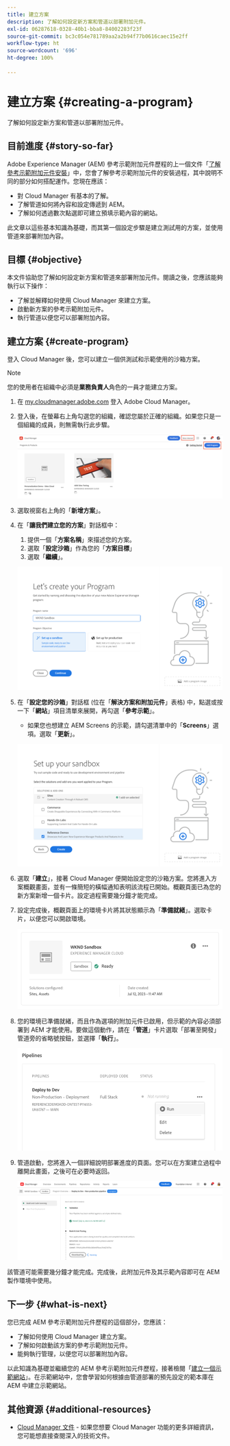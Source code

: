 ```yaml
---
title: 建立方案
description: 了解如何設定新方案和管道以部署附加元件。
exl-id: 06287618-0328-40b1-bba8-84002283f23f
source-git-commit: bc3c054e781789aa2a2b94f77b0616caec15e2ff
workflow-type: ht
source-wordcount: '696'
ht-degree: 100%

---
```



# 建立方案 {#creating-a-program}

了解如何設定新方案和管道以部署附加元件。

## 目前進度 {#story-so-far}

Adobe Experience Manager (AEM) 參考示範附加元件歷程的上一個文件「[了解參考示範附加元件安裝](installation.md)」中，您會了解參考示範附加元件的安裝過程，其中說明不同的部分如何搭配運作。您現在應該：

* 對 Cloud Manager 有基本的了解。
* 了解管道如何將內容和設定傳遞到 AEM。
* 了解如何透過數次點選即可建立預填示範內容的網站。

此文章以這些基本知識為基礎，而其第一個設定步驟是建立測試用的方案，並使用管道來部署附加內容。

## 目標 {#objective}

本文件協助您了解如何設定新方案和管道來部署附加元件。閱讀之後，您應該能夠執行以下操作：

* 了解並解釋如何使用 Cloud Manager 來建立方案。
* 啟動新方案的參考示範附加元件。
* 執行管道以便您可以部署附加內容。

## 建立方案 {#create-program}

登入 Cloud Manager 後，您可以建立一個供測試和示範使用的沙箱方案。

>[!NOTE]
>
>您的使用者在組織中必須是&#x200B;**業務負責人**&#x200B;角色的一員才能建立方案。

1. 在 [my.cloudmanager.adobe.com](https://my.cloudmanager.adobe.com/) 登入 Adobe Cloud Manager。

1. 登入後，在螢幕右上角勾選您的組織，確認您屬於正確的組織。如果您只是一個組織的成員，則無需執行此步驟。

   ![Cloud Manager 概觀](assets/cloud-manager.png)

1. 選取視窗右上角的「**新增方案**」。

1. 在「**讓我們建立您的方案**」對話框中：

   1. 提供一個「**方案名稱**」來描述您的方案。
   1. 選取「**設定沙箱**」作為您的「**方案目標**」
   1. 選取「**繼續**」。

   ![建立方案對話框](assets/create-program.png)

1. 在「**設定您的沙箱**」對話框 (位在「**解決方案和附加元件**」表格) 中，點選或按一下「**網站**」項目清單來展開，再勾選「**參考示範**」。

   * 如果您也想建立 AEM Screens 的示範，請勾選清單中的「**Screens**」選項。選取「**更新**」。

   ![在方案設定中選取用於參考示範的附加元件](assets/select-reference-demo-add-on.png)


1. 選取「**建立**」，接著 Cloud Manager 便開始設定您的沙箱方案。您將進入方案概觀畫面，並有一條簡短的橫幅通知表明該流程已開始。概觀頁面已為您的新方案新增一個卡片。設定過程需要幾分鐘才能完成。

1. 設定完成後，概觀頁面上的環境卡片將其狀態顯示為「**準備就緒**」。選取卡片，以便您可以開啟環境。

   ![方案建立完成](assets/ready.png)

1. 您的環境已準備就緒，而且作為選項的附加元件已啟用，但示範的內容必須部署到 AEM 才能使用。要做這個動作，請在「**管道**」卡片選取「部署至開發」管道旁的省略號按鈕，並選擇「**執行**」。

   ![啟動](assets/run.png)

1. 管道啟動，您將進入一個詳細說明部署進度的頁面。您可以在方案建立過程中離開此畫面，之後可在必要時返回。

   ![部署](assets/deployment.png)

該管道可能需要幾分鐘才能完成。完成後，此附加元件及其示範內容即可在 AEM 製作環境中使用。

## 下一步 {#what-is-next}

您已完成 AEM 參考示範附加元件歷程的這個部分，您應該：

* 了解如何使用 Cloud Manager 建立方案。
* 了解如何啟動該方案的參考示範附加元件。
* 能夠執行管理，以便您可以部署附加內容。

以此知識為基礎並繼續您的 AEM 參考示範附加元件歷程，接著檢閱「[建立一個示範網站](create-site.md)」。在示範網站中，您會學習如何根據由管道部署的預先設定的範本庫在 AEM 中建立示範網站。

## 其他資源 {#additional-resources}

* [Cloud Manager 文件](https://experienceleague.adobe.com/docs/experience-manager-cloud-service/content/onboarding/onboarding-concepts/cloud-manager-introduction.html) - 如果您想要 Cloud Manager 功能的更多詳細資訊，您可能想直接查閱深入的技術文件。
